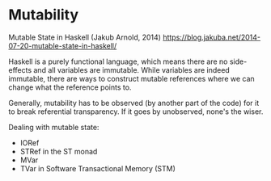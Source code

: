 # Mutability

Mutable State in Haskell (Jakub Arnold, 2014)
https://blog.jakuba.net/2014-07-20-mutable-state-in-haskell/

Haskell is a purely functional language, which means there are no side-effects and all variables are immutable. While variables are indeed immutable, there are ways to construct mutable references where we can change what the reference points to.

Generally, mutability has to be observed (by another part of the code) for it to break referential transparency. If it goes by unobserved, none's the wiser.

Dealing with mutable state:
* IORef
* STRef in the ST monad
* MVar
* TVar in Software Transactional Memory (STM)
